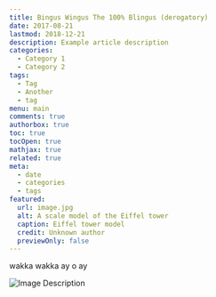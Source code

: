 ```yaml
---
title: Bingus Wingus The 100% Blingus (derogatory)
date: 2017-08-21
lastmod: 2018-12-21
description: Example article description
categories:
  - Category 1
  - Category 2
tags:
  - Tag
  - Another
  - tag
menu: main
comments: true
authorbox: true
toc: true
tocOpen: true
mathjax: true
related: true
meta:
  - date
  - categories
  - tags
featured:
  url: image.jpg
  alt: A scale model of the Eiffel tower
  caption: Eiffel tower model
  credit: Unknown author
  previewOnly: false
---
```

wakka wakka ay o ay

![Image Description](/images/3fTRmPUA6C.png)